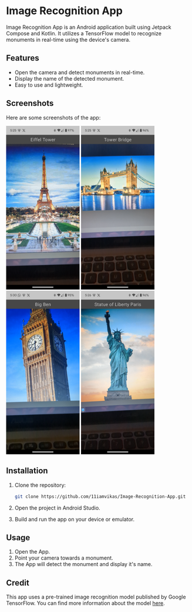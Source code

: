 # Image Recognition App

Image Recognition App is an Android application built using Jetpack Compose and Kotlin. It utilizes a TensorFlow model to recognize monuments in real-time using the device's camera.

## Features

- Open the camera and detect monuments in real-time.
- Display the name of the detected monument.
- Easy to use and lightweight.

## Screenshots

Here are some screenshots of the app:

<img src=https://github.com/11iamvikas/Image-Recognition-App/blob/master/app/src/main/assets/img_2.png width="200"/> <img src=https://github.com/11iamvikas/Image-Recognition-App/blob/master/app/src/main/assets/img_1.png width="200"/> <img src=https://github.com/11iamvikas/Image-Recognition-App/blob/master/app/src/main/assets/img_3.png width="200"/> <img src=https://github.com/11iamvikas/Image-Recognition-App/blob/master/app/src/main/assets/img_4.png width="200"/>

## Installation

1. Clone the repository:

   ```bash
   git clone https://github.com/11iamvikas/Image-Recognition-App.git
2. Open the project in Android Studio.
3. Build and run the app on your device or emulator.

## Usage
1. Open the App.
2. Point your camera towards a monument.
3. The App will detect the monument and display it's name.

## Credit
This app uses a pre-trained image recognition model published by Google TensorFlow. You can find more information about the model [here](https://www.kaggle.com/models/google/landmarks/tfLite/classifier-europe-v1/1?tfhub-redirect=true).
